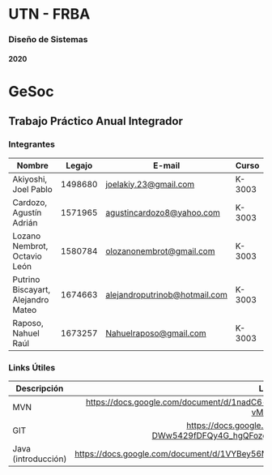 # UTN - FRBA
### Diseño de Sistemas
#### 2020

# GeSoc
## Trabajo Práctico Anual Integrador

### Integrantes

| Nombre                    | Legajo   | E-mail                      | Curso  |
| ------------------------- |:--------:| --------------------------- | ------ |
| Akiyoshi, Joel Pablo      | 1498680 | joelakiy.23@gmail.com       | K-3003 |
| Cardozo, Agustín Adrián       | 1571965 | agustincardozo8@yahoo.com      | K-3003 |
| Lozano Nembrot, Octavio León       | 1580784 | olozanonembrot@gmail.com       | K-3003 |
| Putrino Biscayart, Alejandro Mateo         | 1674663 | alejandroputrinob@hotmail.com      | K-3003 |
| Raposo, Nahuel Raúl       | 1673257 | Nahuelraposo@gmail.com       | K-3003 |

### Links Útiles

|   Descripción    |			  	    Link			   	 |
| ---------------- |:-------------------------------------------------------------------:|
| MVN | https://docs.google.com/document/d/1nadC6-rwR2eRC0FYFWuq22pCRyZWXmCiPBuQ0cD-vMI/edit  	 |
| GIT  | https://docs.google.com/document/d/15-DWw5429fDFQy4G_hgQFozgFFLcJaNAH3aTivw97wM/edit  	 |
| Java (introducción)  | https://docs.google.com/document/d/1VYBey56M0UU6C0689hAClAvF9ILE6E7nKIuOqrRJnWQ/edit		   	 |
